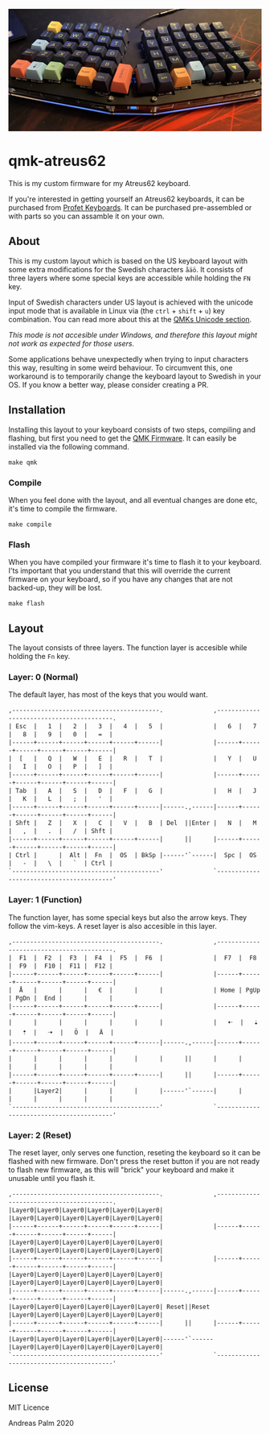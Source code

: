![Image of keyboard](keyboard.jpg)

# qmk-atreus62
This is my custom firmware for my Atreus62 keyboard.

If you're interested in getting yourself an Atreus62 keyboards, it can be purchased from [Profet Keyboards](https://shop.profetkeyboards.com/product/atreus62-keyboard). It can be purchased pre-assembled or with parts so you can assamble it on your own.

## About

This is my custom layout which is based on the US keyboard layout with some extra modifications for the Swedish characters `åäö`. It consists of three layers where some special keys are accessible while holding the `FN` key. 

Input of Swedish characters under US layout is achieved with the unicode input mode that is available in Linux via (the `ctrl` + `shift` + `u`) key combination. You can read more about this at the [QMKs Unicode section](https://beta.docs.qmk.fm/using-qmk/software-features/feature_unicode#input-modes).

_This mode is not accesible under Windows, and therefore this layout might not work as expected for those users._

Some applications behave unexpectedly when trying to input characters this way, resulting in some weird behaviour. To circumvent this, one workaround is to temporarily change the keyboard layout to Swedish in your OS. If you know a better way, please consider creating a PR.

## Installation

Installing this layout to your keyboard consists of two steps, compiling and flashing, but first you need to get the [QMK Firmware](https://github.com/qmk/qmk_firmware). It can easily be installed via the following command.

```
make qmk
```

### Compile

When you feel done with the layout, and all eventual changes are done etc, it's time to compile the firmware.

```
make compile
```

### Flash

When you have compiled your firmware it's time to flash it to your keyboard. I'ts important that you understand that this will override the current firmware on your keyboard, so if you have any changes that are not backed-up, they will be lost.

```
make flash
```

## Layout

The layout consists of three layers. The function layer is accesible while holding the `Fn` key.

### Layer: 0 (Normal)

The default layer, has most of the keys that you would want.

```
,-----------------------------------------.              ,-----------------------------------------.
| Esc  |   1  |   2  |   3  |   4  |   5  |              |   6  |   7  |   8  |   9  |   0  |   =  |
|------+------+------+------+------+------|              |------+------+------+------+------+------|
|  [   |   Q  |   W  |   E  |   R  |   T  |              |   Y  |   U  |   I  |   O  |   P  |   ]  |
|------+------+------+------+------+------|              |------+------+------+------+------+------|
| Tab  |   A  |   S  |   D  |   F  |   G  |              |   H  |   J  |   K  |   L  |   ;  |   '  |
|------+------+------+------+------+------|------.,------|------+------+------+------+------+------|
| Shft |   Z  |   X  |   C  |   V  |   B  | Del  ||Enter |   N  |   M  |   ,  |   .  |   /  | Shft |
|------+------+------+------+------+------|      ||      |------+------+------+------+------+------|
| Ctrl |      |  Alt |  Fn  |  OS  | BkSp |------'`------|  Spc |  OS  |   -  |   \  |   `  | Ctrl |
`-----------------------------------------'              `-----------------------------------------'
```

### Layer: 1 (Function)

The function layer, has some special keys but also the arrow keys. They follow the vim-keys. A reset layer is also accesible in this layer.

```
,-----------------------------------------.              ,-----------------------------------------.
|  F1  |  F2  |  F3  |  F4  |  F5  |  F6  |              |  F7  |  F8  |  F9  |  F10 |  F11 |  F12 |
|------+------+------+------+------+------|              |------+------+------+------+------+------|
|  Å   |      |      |   €  |      |      |              | Home | PgUp | PgDn |  End |      |      |
|------+------+------+------+------+------|              |------+------+------+------+------+------|
|      |      |      |      |      |      |              |   🠠  |   🠣  |   🠡  |   🠢  |   Ö  |   Ä  |
|------+------+------+------+------+------|------.,------|------+------+------+------+------+------|
|      |      |      |      |      |      |      ||      |      |      |      |      |      |      |
|------+------+------+------+------+------|      ||      |------+------+------+------+------+------|
|      |Layer2|      |      |      |      |------'`------|      |      |      |      |      |      |
`-----------------------------------------'              `-----------------------------------------'
```

### Layer: 2 (Reset)

The reset layer, only serves one function, reseting the keyboard so it can be flashed with new firmware. Don't press the reset button if you are not ready to flash new firmware, as this will "brick" your keyboard and make it unusable until you flash it.

```
,-----------------------------------------.              ,-----------------------------------------.
|Layer0|Layer0|Layer0|Layer0|Layer0|Layer0|              |Layer0|Layer0|Layer0|Layer0|Layer0|Layer0|
|------+------+------+------+------+------|              |------+------+------+------+------+------|
|Layer0|Layer0|Layer0|Layer0|Layer0|Layer0|              |Layer0|Layer0|Layer0|Layer0|Layer0|Layer0|
|------+------+------+------+------+------|              |------+------+------+------+------+------|
|Layer0|Layer0|Layer0|Layer0|Layer0|Layer0|              |Layer0|Layer0|Layer0|Layer0|Layer0|Layer0|
|------+------+------+------+------+------|------.,------|------+------+------+------+------+------|
|Layer0|Layer0|Layer0|Layer0|Layer0|Layer0| Reset||Reset |Layer0|Layer0|Layer0|Layer0|Layer0|Layer0|
|------+------+------+------+------+------|      ||      |------+------+------+------+------+------|
|Layer0|Layer0|Layer0|Layer0|Layer0|Layer0|------'`------|Layer0|Layer0|Layer0|Layer0|Layer0|Layer0|
`-----------------------------------------'              `-----------------------------------------'
```

## License

MIT Licence

Andreas Palm 2020
